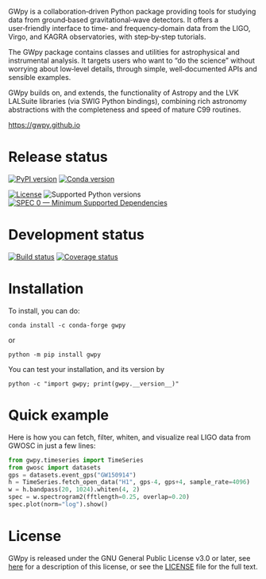 GWpy is a collaboration‑driven Python package providing tools for studying data from ground‑based gravitational‑wave detectors. It offers a user‑friendly interface to time‑ and frequency‑domain data from the LIGO, Virgo, and KAGRA observatories, with step‑by‑step tutorials.

The GWpy package contains classes and utilities for astrophysical and instrumental analysis. It targets users who want to “do the science” without worrying about low‑level details, through simple, well‑documented APIs and sensible examples.

GWpy builds on, and extends, the functionality of Astropy and the LVK LALSuite libraries (via SWIG Python bindings), combining rich astronomy abstractions with the completeness and speed of mature C99 routines.

<https://gwpy.github.io>

# Release status

[![PyPI version](https://badge.fury.io/py/gwpy.svg)](http://badge.fury.io/py/gwpy)
[![Conda version](https://img.shields.io/conda/vn/conda-forge/gwpy.svg)](https://anaconda.org/conda-forge/gwpy/)

[![License](https://img.shields.io/pypi/l/gwpy.svg)](https://choosealicense.com/licenses/gpl-3.0/)
![Supported Python versions](https://img.shields.io/pypi/pyversions/gwpy.svg)
[![SPEC 0 — Minimum Supported Dependencies](https://img.shields.io/badge/SPEC-0-green?labelColor=%23004811&color=%235CA038)](https://scientific-python.org/specs/spec-0000/)

# Development status

[![Build status](https://gitlab.com/gwpy/gwpy/badges/main/pipeline.svg)](https://gitlab.com/gwpy/gwpy/-/pipelines/?ref=main)
[![Coverage status](https://gitlab.com/gwpy/gwpy/badges/main/coverage.svg)](https://gitlab.com/gwpy/gwpy/-/pipelines/?ref=main)

# Installation

To install, you can do:

```
conda install -c conda-forge gwpy
```

or

```
python -m pip install gwpy
```

You can test your installation, and its version by

```
python -c "import gwpy; print(gwpy.__version__)"
```

# Quick example

Here is how you can fetch, filter, whiten, and visualize real LIGO data from GWOSC in just a few lines:

```python
from gwpy.timeseries import TimeSeries
from gwosc import datasets
gps = datasets.event_gps("GW150914")
h = TimeSeries.fetch_open_data("H1", gps-4, gps+4, sample_rate=4096)
w = h.bandpass(20, 1024).whiten(4, 2)
spec = w.spectrogram2(fftlength=0.25, overlap=0.20)
spec.plot(norm="log").show()
```

# License

GWpy is released under the GNU General Public License v3.0 or later, see
[here](https://choosealicense.com/licenses/gpl-3.0/) for a description of
this license, or see the
[LICENSE](https://gitlab.com/gwpy/gwpy/-/blob/main/LICENSE) file for the
full text.

